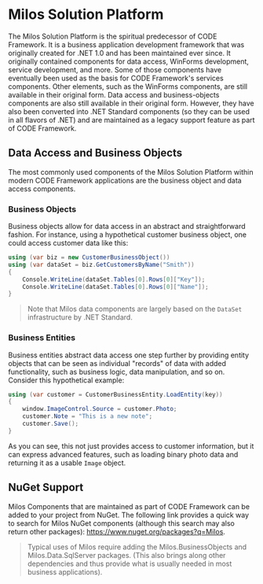 # Milos Solution Platform

The Milos Solution Platform is the spiritual predecessor of CODE Framework. It is a business application development framework that was originally created for .NET 1.0 and has been maintained ever since. It originally contained components for data access, WinForms development, service development, and more. Some of those components have eventually been used as the basis for CODE Framework's services components. Other elements, such as the WinForms components, are still available in their original form. Data access and business-objects components are also still available in their original form. However, they have also been converted into .NET Standard components (so they can be used in all flavors of .NET) and are maintained as a legacy support feature as part of CODE Framework.

## Data Access and Business Objects

The most commonly used components of the Milos Solution Platform within modern CODE Framework applications are the business object and data access components. 

### Business Objects

Business objects allow for data access in an abstract and straightforward fashion. For instance, using a hypothetical customer business object, one could access customer data like this:

```cs
using (var biz = new CustomerBusinessObject())
using (var dataSet = biz.GetCustomersByName("Smith"))
{
    Console.WriteLine(dataSet.Tables[0].Rows[0]["Key"]);
    Console.WriteLine(dataSet.Tables[0].Rows[0]["Name"]);
}
```

> Note that Milos data components are largely based on the ```DataSet``` infrastructure by .NET Standard.

### Business Entities

Business entities abstract data access one step further by providing entity objects that can be seen as individual "records" of data with added functionality, such as business logic, data manipulation, and so on. Consider this hypothetical example:

```cs
using (var customer = CustomerBusinessEntity.LoadEntity(key))
{
    window.ImageControl.Source = customer.Photo;
    customer.Note = "This is a new note";
    customer.Save();
}
```

As you can see, this not just provides access to customer information, but it can express advanced features, such as loading binary photo data and returning it as a usable ```Image``` object.

## NuGet Support

Milos Components that are maintained as part of CODE Framework can be added to your project from NuGet. The following link provides a quick way to search for Milos NuGet components (although this search may also return other packages): https://www.nuget.org/packages?q=Milos.

> Typical uses of Milos require adding the Milos.BusinessObjects and Milos.Data.SqlServer packages. (This also brings along other dependencies and thus provide what is usually needed in most business applications).
